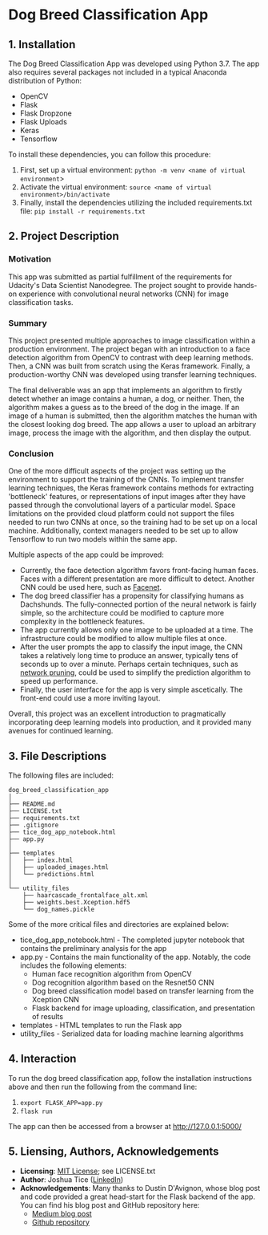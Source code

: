 # Dog Breed Classification App

## 1. Installation
The Dog Breed Classification App was developed using Python 3.7. The app also requires several packages not included in a typical Anaconda distribution of Python:
- OpenCV
- Flask
- Flask Dropzone  
- Flask Uploads
- Keras
- Tensorflow

To install these dependencies, you can follow this procedure:
1. First, set up a virtual environment:
`python -m venv <name of virtual environment`>
2. Activate the virtual environment:
`source <name of virtual environment>/bin/activate`
3. Finally, install the dependencies utilizing the included requirements.txt file:
`pip install -r requirements.txt`

## 2. Project Description  
### Motivation
This app was submitted as partial fulfillment of the requirements for Udacity's Data Scientist Nanodegree. The project sought to provide hands-on experience with convolutional neural networks (CNN) for image classification tasks. 
### Summary  
This project presented multiple approaches to image classification within a production environment. The project began with an introduction to a face detection algorithm from OpenCV to contrast with deep learning methods. Then, a CNN was built from scratch using the Keras framework. Finally, a production-worthy CNN was developed using transfer learning techniques.  

The final deliverable was an app that implements an algorithm to firstly detect whether an image contains a human, a dog, or neither. Then, the algorithm makes a guess as to the breed of the dog in the image. If an image of a human is submitted, then the algorithm matches the human with the closest looking dog breed. The app allows a user to upload an arbitrary image, process the image with the algorithm, and then display the output.  
### Conclusion  
One of the more difficult aspects of the project was setting up the environment to support the training of the CNNs. To implement transfer learning techniques, the Keras framework contains methods for extracting 'bottleneck' features, or representations of input images after they have passed through the convolutional layers of a particular model. Space limitations on the provided cloud platform could not support the files needed to run two CNNs at once, so the training had to be set up on a local machine. Additionally, context managers needed to be set up to allow Tensorflow to run two models within the same app.  

Multiple aspects of the app could be improved:  
- Currently, the face detection algorithm favors front-facing human faces. Faces with a different presentation are more difficult to detect. Another CNN could be used here, such as [Facenet](https://arxiv.org/abs/1503.03832).  
- The dog breed classifier has a propensity for classifying humans as Dachshunds. The fully-connected portion of the neural network is fairly simple, so the architecture could be modified to capture more complexity in the bottleneck features.
- The app currently allows only one image to be uploaded at a time. The infrastructure could be modified to allow multiple files at once.  
- After the user prompts the app to classify the input image, the CNN takes a relatively long time to produce an answer, typically tens of seconds up to over a minute. Perhaps certain techniques, such as [network pruning](https://arxiv.org/abs/1611.06440), could be used to simplify the prediction algorithm to speed up performance.  
- Finally, the user interface for the app is very simple ascetically. The front-end could use a more inviting layout.

Overall, this project was an excellent introduction to pragmatically incorporating deep learning models into production, and it provided many avenues for continued learning.

## 3. File Descriptions
The following files are included:
```
dog_breed_classification_app
│
├── README.md
├── LICENSE.txt
├── requirements.txt
├── .gitignore
├── tice_dog_app_notebook.html
├── app.py  
│
├── templates
│   ├── index.html
│   ├── uploaded_images.html
│   └── predictions.html
│
└── utility_files
    ├── haarcascade_frontalface_alt.xml
    ├── weights.best.Xception.hdf5
    └── dog_names.pickle
```

Some of the more critical files and directories are explained below:  
- tice_dog_app_notebook.html - The completed jupyter notebook that contains the preliminary analysis for the app
- app.py - Contains the main functionality of the app. Notably, the code includes the following elements:
  - Human face recognition algorithm from OpenCV
  - Dog recognition algorithm based on the Resnet50 CNN
  - Dog breed classification model based on transfer learning from the Xception CNN
  - Flask backend for image uploading, classification, and presentation of results
- templates - HTML templates to run the Flask app
- utility_files - Serialized data for loading machine learning algorithms

## 4. Interaction
To run the dog breed classification app, follow the installation instructions above and then run the following from the command line:
1. `export FLASK_APP=app.py`
2. `flask run`

The app can then be accessed from a browser at http://127.0.0.1:5000/

## 5. Liensing, Authors, Acknowledgements

- **Licensing**: [MIT License](https://choosealicense.com/licenses/mit/); see LICENSE.txt  
- **Author**: Joshua Tice ([LinkedIn](www.linkedin.com/in/joshuatice))  
- **Acknowledgements**: Many thanks to Dustin D'Avignon, whose blog post and code provided a great head-start for the Flask backend of the app. You can find his blog post and GitHub repository here:  
  - [Medium blog post](https://medium.com/@dustindavignon/upload-multiple-images-with-python-flask-and-flask-dropzone-d5b821829b1d)  
  - [Github repository](https://github.com/ddavignon/flask-multiple-file-upload)
